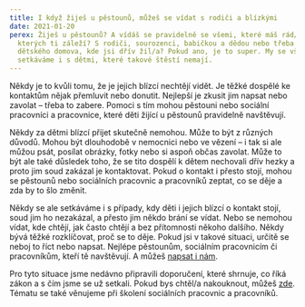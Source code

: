 ```yaml
---
title: I když žiješ u pěstounů, můžeš se vídat s rodiči a blízkými
date: 2021-01-20
perex: Žiješ u pěstounů? A vídáš se pravidelně se všemi, které máš rád/a a na
  kterých ti záleží? S rodiči, sourozenci, babičkou a dědou nebo třeba tetou z
  dětského domova, kde jsi dřív žil/a? Pokud ano, je to super. My se však někdy
  setkáváme i s dětmi, které takové štěstí nemají.
---
```

Někdy je to kvůli tomu, že je jejich blízcí nechtějí vidět. Je těžké dospělé ke kontaktům nějak přemluvit nebo donutit. Nejlepší je zkusit jim napsat nebo zavolat – třeba to zabere. Pomoci s tím mohou pěstouni nebo sociální pracovníci a pracovnice, které děti žijící u pěstounů pravidelně navštěvují.

Někdy za dětmi blízcí přijet skutečně nemohou. Může to být z různých důvodů. Mohou být dlouhodobě v nemocnici nebo ve vězení – i tak si ale můžou psát, posílat obrázky, fotky nebo si aspoň občas zavolat. Může to být ale také důsledek toho, že se tito dospělí k dětem nechovali dřív hezky a proto jim soud zakázal je kontaktovat. Pokud o kontakt i přesto stojí, mohou se pěstounů nebo sociálních pracovnic a pracovníků zeptat, co se děje a zda by to šlo změnit. 

Někdy se ale setkáváme i s případy, kdy děti i jejich blízcí o kontakt stojí, soud jim ho nezakázal, a přesto jim někdo brání se vídat. Nebo se nemohou vídat, kde chtějí, jak často chtějí a bez přítomnosti někoho dalšího. Někdy bývá těžké rozklíčovat, proč se to děje. Pokud jsi v takové situaci, určitě se neboj to říct nebo napsat. Nejlépe pěstounům, sociálním pracovnicím či pracovníkům, kteří tě navštěvují. A můžeš [napsat i nám](https://deti.ochrance.cz/kdo/jak/). 

Pro tyto situace jsme nedávno připravili doporučení, které shrnuje, co říká zákon a s čím jsme se už setkali. Pokud bys chtěl/a nakouknout, můžeš [zde](https://www.ochrance.cz/fileadmin/user_upload/Kancelar/projekty/4._MO_1._doporuceni_rodina_VI_6985-20-VOP-PS.pdf). Tématu se také věnujeme při školení sociálních pracovnic a pracovníků.